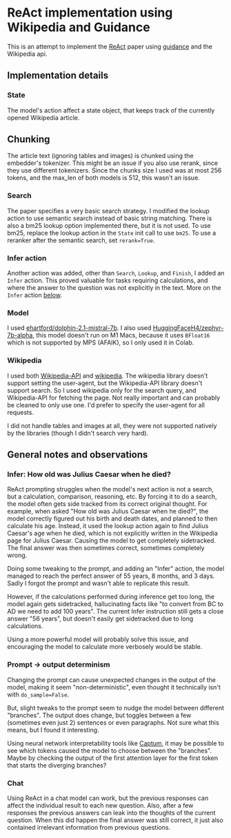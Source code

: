 # ReAct implementation using Wikipedia and Guidance

This is an attempt to implement the [ReAct](https://arxiv.org/pdf/2210.03629.pdf) paper
using [guidance](https://github.com/guidance-ai/guidance) and the Wikipedia api.

## Implementation details

### State

The model's action affect a state object, that keeps track of the currently opened
Wikipedia article.

## Chunking

The article text (ignoring tables and images) is chunked using the embedder's
tokenizer. This might be an issue if you also use rerank, since they use different
tokenizers. Since the chunks size I used was at most 256 tokens, and the max_len of
both models is 512, this wasn't an issue.

### Search

The paper specifies a very basic search strategy. I modified the lookup action to use
semantic search instead of basic string matching. There is also a bm25 lookup option
implemented there, but it is not used. To use bm25, replace the lookup action in
the `State` init call to use `bm25`. To use a reranker after the semantic search,
set `rerank=True`.

### Infer action

Another action was added, other than `Search`, `Lookup`, and `Finish`, I added an `Infer` action.
This proved valuable for tasks requiring calculations, and where the answer to the
question was not explicitly in the text. More on the `Infer` action [below](#infer-how-old-was-julius-caesar-when-he-died).

### Model

I used [ehartford/dolphin-2.1-mistral-7b](https://huggingface.co/ehartford/dolphin-2.1-mistral-7b).
I also used [HuggingFaceH4/zephyr-7b-alpha](https://huggingface.co/HuggingFaceH4/zephyr-7b-alpha),
this model doesn't run on M1 Macs, because it uses `BFloat16` which is not supported by
MPS (AFAIK), so I only used it in Colab.

### Wikipedia

I used both [Wikipedia-API](https://pypi.org/project/Wikipedia-API/) and
[wikipedia](https://pypi.org/project/wikipedia/). The wikipedia library doesn't support setting
the user-agent, but the Wikipedia-API library doesn't support search. So I used wikipedia only
for the search query, and Wikipedia-API for fetching the page. Not really important and can probably
be cleaned to only use one. I'd prefer to specify the user-agent for all requests.

I did not handle tables and images at all, they were not supported natively by the libraries (though
I didn't search very hard).

## General notes and observations

### Infer: How old was Julius Caesar when he died?

ReAct prompting struggles when the model's next action is not a search, but a calculation,
comparison, reasoning, etc. By forcing it to do a search, the model often gets side tracked
from its correct original thought. For example, when asked "How old was Julius
Caesar when he died?", the model correctly figured out his birth and death dates, and
planned to then calculate his age. Instead, it used the lookup action again to find Julius
Caesar's age when he died, which is not explicitly written in the Wikipedia page for
Julius Caesar. Causing the model to get completely sidetracked. The final answer was then
sometimes correct, sometimes completely wrong.

Doing some tweaking to the prompt, and adding an "Infer" action, the model managed
to reach the perfect answer of 55 years, 8 months, and 3 days. Sadly I forgot the
prompt and wasn't able to replicate this result.

However, if the calculations performed during inference get too long, the model again
gets sidetracked, hallucinating facts like "to convert from BC to AD we need to add
100 years". The current Infer instruction still gets a close answer "56 years", but
doesn't easily get sidetracked due to long calculations.

Using a more powerful model will probably solve this issue, and encouraging the model
to calculate more verbosely would be stable.

### Prompt -> output determinism

Changing the prompt can cause unexpected changes in the output of the model, making it
seem "non-deterministic", even thought it technically isn't with `do_sample=False`.

But, slight tweaks to the prompt seem to nudge the model between different "branches".
The output does change, but toggles between a few (sometimes even just 2) sentences
or even paragraphs. Not sure what this means, but I found it interesting.

Using neural network interpretability tools like [Captum](https://github.com/pytorch/captum),
it may be possible to see which tokens caused the model to choose between the "branches".
Maybe by checking the output of the first attention layer for the first token that
starts the diverging branches?

### Chat

Using ReAct in a chat model can work, but the previous responses can affect the individual
result to each new question. Also, after a few responses the previous answers can leak
into the thoughts of the current question. When this did happen the final answer was
still correct, it just also contained irrelevant information from previous questions.
